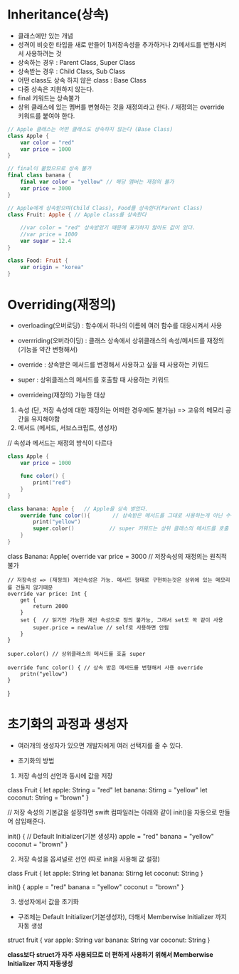 # Inheritance(상속)
- 클래스에만 있는 개념
- 성격이 비슷한 타입을 새로 만들어 1)저장속성을 추가하거나 2)메서드를 변형시켜서 사용하려는 것
- 상속하는 경우 : Parent Class, Super Class
- 상속받는 경우 : Child Class, Sub Class
- 어떤 class도 상속 하지 않은 class : Base Class
- 다중 상속은 지원하지 않는다.
- final 키워드는 상속불가
- 상위 클래스에 있는 멤버를 변형하는 것을 재정의라고 한다. / 재정의는 override 키워드를 붙여야 한다.

```swift
// Apple 클래스는 어떤 클래스도 상속하지 않는다 (Base Class)
class Apple { 
    var color = "red"
    var price = 1000
}

// final이 붙었으므로 상속 불가
final class banana { 
    final var color = "yellow" // 해당 멤버는 재정의 불가
    var price = 3000
}

// Apple에게 상속받으며(Child Class), Food를 상속한다(Parent Class)
class Fruit: Apple { // Apple class를 상속한다
    
    //var color = "red" 상속받았기 때문에 표기하지 않아도 값이 있다.
    //var price = 1000 
    var sugar = 12.4
}

class Food: Fruit {
    var origin = "korea"
}
```

# Overriding(재정의)
- overloading(오버로딩) : 함수에서 하나의 이름에 여러 함수를 대응시켜서 사용
- overrriding(오버라이딩) : 클래스 상속에서 상위클래스의 속성/메서드를 재정의(기능을 약간 변형해서)
- override : 상속받은 메서드를 변경해서 사용하고 싶을 때 사용하는 키워드
- super : 상위클래스의 메서드를 호출할 때 사용하는 키워드

- overrideing(재정의) 가능한 대상
1) 속성 (단, 저장 속성에 대한 재정의는 어떠한 경우에도 불가능) => 고유의 메모리 공간을 유지해야함
2) 메서드 (메서드, 서브스크립트, 생성자)

// 속성과 메서드는 재정의 방식이 다르다

```swift
class Apple {
    var price = 1000

    func color() {
        print("red")
    }
}

class banana: Apple {   // Apple을 상속 받았다.
    override func color(){       // 상속받은 메서드를 그대로 사용하는게 아닌 수정해서 사용하고 싶을 때
        print("yellow")
        super.color()           // super 키워드는 상위 클래스의 메서드를 호출 할 떄 사용
    }
}
```

class Banana: Apple{
    override var price = 3000 // 저장속성의 재정의는 원칙적 불가
    
    
    // 저장속성 => (재정의) 계산속성은 가능. 메서드 형태로 구현하는것은 상위에 있는 메모리를 건들지 않기때문
    override var price: Int {
        get {
            return 2000
        }
        set {  // 읽기만 가능한 계산 속성으로 정의 불가능, 그래서 set도 꼭 같이 사용
            super.price = newValue // self로 사용하면 안됨
        }
    }
    
    super.color() // 상위클래스의 메서드를 호출 super
    
    override func color() { // 상속 받은 메서드를 변형해서 사용 override
        pritn("yellow")
    }
    
}

# 초기화의 과정과 생성자
- 여러개의 생성자가 있으면 개발자에게 여러 선택지를 줄 수 있다.

* 초기화의 방법

1) 저장 속성의 선언과 동시에 값을 저장

class Fruit {
    let apple: String = "red"
    let banana: Stirng = "yellow"
    let coconut: String = "brown"
}

// 저장 속성의 기본값을 설정하면 swift 컴파일러는 아래와 같이 init()을 자동으로 만들어 삽입해준다.

init() { // Default Initializer(기본 생성자)
    apple = "red"
    banana = "yellow"
    coconut = "brown"
}

2) 저장 속성을 옵셔널로 선언 (따로 init을 사용해 값 설정)

class Fruit {
    let apple: String
    let banana: Stirng
    let coconut: String
}

init() {
    apple = "red"
    banana = "yellow"
    coconut = "brown"
}

3) 생성자에서 값을 초기화


* 구조체는 Default Initializer(기본생성자), 더해서 Memberwise Initializer 까지 자동 생성

struct fruit {
    var apple: String
    var banana: String
    var coconut: String
}

**class보다 struct가 자주 사용되므로 더 편하게 사용하기 위해서 Memberwise Initializer 까지 자동생성**

